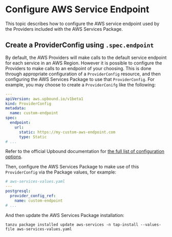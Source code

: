 # Configure AWS Service Endpoint

This topic describes how to configure the AWS service endpoint used by the Providers included with the AWS Services Package.

## Create a ProviderConfig using `.spec.endpoint`

By default, the AWS Providers will make calls to the default service endpoint for each service in an AWS Region. However it is possible to configure the Providers to make calls to an endpoint of your choosing. This is done through appropriate configuration of a `ProviderConfig` resource, and then configuring the AWS Services Package to use that `ProviderConfig`. For example, you may choose to create a `ProviderConifg` like the following:

```yaml
---
apiVersion: aws.upbound.io/v1beta1
kind: ProviderConfig
metadata:
  name: custom-endpoint
spec:
  endpoint:
    url:
      static: https://my-custom-aws-endpoint.com
      type: Static
# ...
```

Refer to the official Upbound documentation for [the full list of configuration options](https://marketplace.upbound.io/providers/upbound/provider-family-aws/latest/resources/aws.upbound.io/ProviderConfig/v1beta1).

Then, configure the AWS Services Package to make use of this `ProviderConfig` via the Package values, for example:

```yaml
# aws-services-values.yaml
---
postgresql:
  provider_config_ref:
    name: custom-endpoint
# ...
```

And then update the AWS Services Package installation:

```console
tanzu package installed update aws-services -n tap-install --values-file aws-services-values.yaml
```
